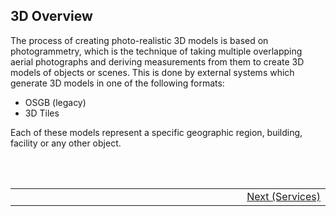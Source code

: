 ## 3D Overview <!-- {docsify-ignore} -->
The process of creating photo-realistic 3D models is based on photogrammetry, which is the technique of taking multiple overlapping aerial photographs and deriving measurements from them to create 3D models of objects or scenes. This is done by external systems which generate 3D models in one of the following formats:
* OSGB (legacy)
* 3D Tiles

Each of these models represent a specific geographic region, building, facility or any other object.

<br/>
<br/>
<table style=" width: 100%; display: table !important;">
    <tbody>
        <tr>
            <td align="left"></td>
            <td align="right">
                <a href="#/getting-started/3d/3d_services">Next (Services)</a>
            </td>
        </tr>
    </tbody>
</table>